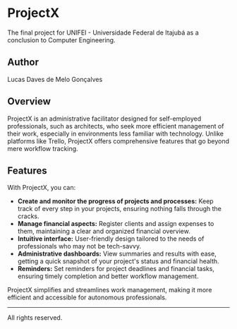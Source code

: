 # ProjectX

The final project for UNIFEI - Universidade Federal de Itajubá as a conclusion to Computer Engineering.

## Author
Lucas Daves de Melo Gonçalves

## Overview

ProjectX is an administrative facilitator designed for self-employed professionals, such as architects, who seek more efficient management of their work, especially in environments less familiar with technology. Unlike platforms like Trello, ProjectX offers comprehensive features that go beyond mere workflow tracking.

## Features

With ProjectX, you can:
- **Create and monitor the progress of projects and processes:** Keep track of every step in your projects, ensuring nothing falls through the cracks.
- **Manage financial aspects:** Register clients and assign expenses to them, maintaining a clear and organized financial overview.
- **Intuitive interface:** User-friendly design tailored to the needs of professionals who may not be tech-savvy.
- **Administrative dashboards:** View summaries and results with ease, getting a quick snapshot of your project's status and financial health.
- **Reminders:** Set reminders for project deadlines and financial tasks, ensuring timely completion and better workflow management.

ProjectX simplifies and streamlines work management, making it more efficient and accessible for autonomous professionals.

---

All rights reserved.